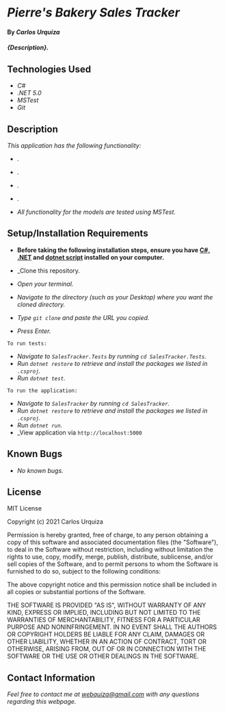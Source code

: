 # _Pierre's Bakery Sales Tracker_

#### By _**Carlos Urquiza**_

#### _{Description}._

## Technologies Used

* _C#_
* _.NET 5.0_
* _MSTest_
* _Git_

## Description

_This application has the following functionality:_

* _._
* _._
* _._
* _._

* _All functionality for the models are tested using MSTest._

## Setup/Installation Requirements

* **Before taking the following installation steps, ensure you have [C#, .NET](https://www.learnhowtoprogram.com/c-and-net-part-time-c-and-react-track/getting-started-with-c/installing-c-and-net) and [dotnet script](https://www.learnhowtoprogram.com/c-and-net-part-time-c-and-react-track/getting-started-with-c/installing-dotnet-script) installed on your computer.** 

* _Clone this repository. 
* _Open your terminal._
* _Navigate to the directory (such as your Desktop) where you want the cloned directory._
* _Type `git clone` and paste the URL you copied._
* _Press Enter._

`To run tests:`

* _Navigate to `SalesTracker.Tests` by running `cd SalesTracker.Tests`._
* _Run `dotnet restore` to retrieve and install the packages we listed in `.csproj`._
* _Run `dotnet test`._

`To run the application:`

* _Navigate to `SalesTracker` by running `cd SalesTracker`._
* _Run `dotnet restore` to retrieve and install the packages we listed in `.csproj`._
* _Run `dotnet run`._
* _View application via `http://localhost:5000`

## Known Bugs

* _No known bugs._

## License

MIT License

Copyright (c) 2021 Carlos Urquiza

Permission is hereby granted, free of charge, to any person obtaining a copy
of this software and associated documentation files (the "Software"), to deal
in the Software without restriction, including without limitation the rights
to use, copy, modify, merge, publish, distribute, sublicense, and/or sell
copies of the Software, and to permit persons to whom the Software is
furnished to do so, subject to the following conditions:

The above copyright notice and this permission notice shall be included in all
copies or substantial portions of the Software.

THE SOFTWARE IS PROVIDED "AS IS", WITHOUT WARRANTY OF ANY KIND, EXPRESS OR
IMPLIED, INCLUDING BUT NOT LIMITED TO THE WARRANTIES OF MERCHANTABILITY,
FITNESS FOR A PARTICULAR PURPOSE AND NONINFRINGEMENT. IN NO EVENT SHALL THE
AUTHORS OR COPYRIGHT HOLDERS BE LIABLE FOR ANY CLAIM, DAMAGES OR OTHER
LIABILITY, WHETHER IN AN ACTION OF CONTRACT, TORT OR OTHERWISE, ARISING FROM,
OUT OF OR IN CONNECTION WITH THE SOFTWARE OR THE USE OR OTHER DEALINGS IN THE
SOFTWARE.

## Contact Information

_Feel free to contact me at webquiza@gmail.com with any questions regarding this webpage._